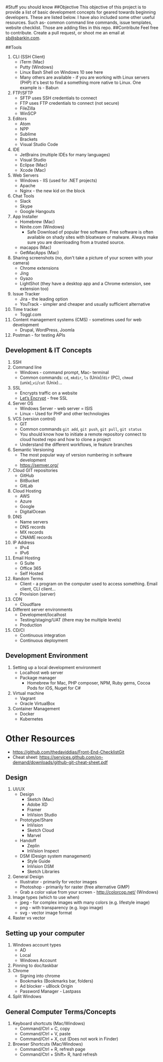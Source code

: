 #Stuff you should know
##Objective
This objective of this project is to provide a list of basic development concepts for geared towards beginning developers. These are listed below. I have also included some other useful resources. Such as- common command line commands,  issue templates, website checklist. Those are adding files in this repo. 
##Contribute
Feel free to contribute. Create a pull request, or shoot me an email at sb@sbarkin.com.

##Tools
1. CLI (SSH Client)
   - iTerm (Mac)
   - Putty (Windows)
   - Linux Bash Shell on Windows 10 see here
   - Many others are available - if you are working with Linux servers (PHP)  it's best to find a something more native to Linux. One example is -  Babun 
1. FTP/SFTP
   - SFTP uses SSH credentials to connect
   - FTP uses FTP  credentials to connect (not secure)
   - FileZilla 
   - WinSCP
1. Editors
   - Atom
   - NPP
   - Sublime
   - Brackets
   - Visual Studio Code
1. IDE
   - JetBrains (multiple IDEs for many languages) 
   - Visual Studio 
   - Eclipse (Mac)
   - Xcode (Mac)
1. Web Servers 
   - Windows - IIS (used for .NET projects)
   - Apache
   - Nginx - the new kid on the block
1. Chat Tools 
   - Slack
   - Skype
   - Google Hangouts
1. App Installer 
   - Homebrew (Mac)
   - Ninite.com (Windows)
     - Safe Download of popular free software. Free software is often available on shady sites with bloatware or malware. Always make sure you are downloading from a trusted source. 
   - macapps (Mac)
   - GetMacApps (Mac)
1. Sharing screenshots (no, don't take a picture of your screen with your camera)
   - Chrome extensions
   - Jing
   - Gyazo
   - LightShot (they have a desktop app and a Chrome extension, see extension too)
1. Issue Tracker
   - Jira - the leading option  
   - YouTrack - simpler and cheaper and usually sufficient alternative 
1. Time tracker
   - Toggl.com
1. Content management systems (CMS) - sometimes used for web development
   - Drupal, WordPress, Joomla
1. Postman - for testing APIs
## Development & IT Concepts
1. SSH
1. Command line
   - Windows - command prompt, Mac- terminal
   - Common commands: `cd`, `mkdir`, `ls` (Unix)/`dir` (PC), `chmod` (unix),`vi`/`cat` (Unix)...
1. SSL
   - Encrypts traffic on a website 
   - [Let’s Encrypt](https://letsencrypt.org/) - free SSL
1. Server  OS 
   - Windows Server - web server = ISIS 
   - Linux - Used for PHP and other technologies 
1. VCS (version control)
   - GIT
   - Common commands  `git add`, `git push`, `git pull`, `git status`
   - You should know how to initiate a remote repository connect to cloud hosted repo and how to clone a project
   - Understand  the different  workflows, ie feature branches
1. Semantic Versioning
   - The most popular way of version numbering in software development
   - https://semver.org/
1. Cloud GIT repositories
   - GitHub
   - BitBucket
   - GitLab
1. Cloud Hosting
   - AWS
   - Azure 
   - Google
   - DigitalOcean
1. DNS
   - Name servers
   - DNS records
   - MX records 
   - CNAME records
1. IP Address
   - IPv4
   - IPv6
1. Email Hosting
   - G Suite
   - Office 365
   - Self Hosted
1. Random Terms 
   - Client - a program on the computer used to access something. Email client, CLI client...
   - Provision (server)
1. CDN
   - Cloudflare
1. Different server environments
   - Development/localhost
   - Testing/staging/UAT (there may be multiple levels)
   - Production
1. CD/CI
   - Continuous integration
   - Continuous deployment 
## Development Environment
1. Setting up a local development environment 
   - Localhost web server
   - Package manager
     - Homebrew for Mac, PHP composer, NPM, Ruby gems, Cocoa Pods for iOS, Nuget for C#
1. Virtual machine
   - Vagrant
   - Oracle VirtualBox
1. Container Management
   - Docker
   - Kubernetes
# Other Resources 
- https://github.com/thedaviddias/Front-End-ChecklistGit 
- Cheat sheet: https://services.github.com/on-demand/downloads/github-git-cheat-sheet.pdf
## Design 
1. UI/UX 
   - Design
     - Sketch (Mac)
     - Adobe XD
     - Framer
     - InVision Studio
   - Prototype/Share
     - InVision
     - Sketch Cloud
     - Marvel
   - Handoff
     - Zeplin
     - InVision Inspect
   - DSM (Design system management)
     - Style Guide
     - InVision DSM
     - Sketch Libraries
1. General Design
   - Illustrator - primarily for vector images
   - Photoshop - primarily for raster (free alternative GIMP)
   - Grab a color value from your screen - http://colorcop.net/  (Windows)
1. Image types (which to use when)
   - jpeg - for complex images with many colors (e.g. lifestyle image)
   - png - with transparency (e.g. logo image)
   - svg - vector image format 
1. Raster vs vector
## Setting up your computer 
1. Windows account types
   - AD
   - Local
   - Windows Account
1. Pinning to doc/taskbar
1. Chrome
   - Signing into chrome 
   - Bookmarks (Bookmarks bar, folders)
   - Ad blocker - uBlock Origin 
   - Password Manager - Lastpass
1. Split Windows 
## General Computer Terms/Concepts
1. Keyboard shortcuts (Mac/Windows)
   - Command/Ctrl + C,  copy
   - Command/Ctrl + V, paste
   - Command/Ctrl + X, cut (Does not work in Finder)
1. Browser Shortcuts (Mac/Windows)
   - Command/Ctrl + R,  refresh page
   - Command/Ctrl + Shift+ R,  hard refresh
